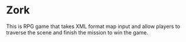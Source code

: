Zork
====

This is RPG game that takes XML format map input and allow players to traverse the scene
and finish the mission to win the game.
